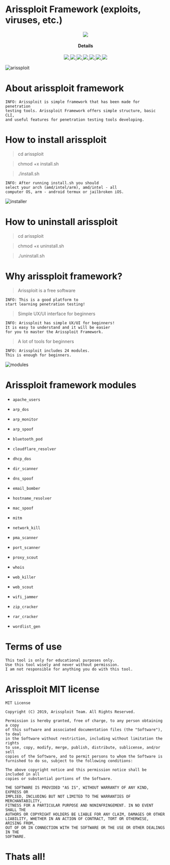 # Arissploit Framework (exploits, viruses, etc.)
        
<h4 align="center"><img src="https://user-images.githubusercontent.com/43011806/57065407-f66fd680-6cd1-11e9-9f72-5eba1b123cec.jpeg">

</a>
<h4 align="center">Details</h4>                
<p align="center">
  <a href="http://entynetproject.simplesite.com/">
    <img src="https://img.shields.io/badge/entynetproject-Ivan%20Nikolsky-blue.svg">
  </a> 
  <a href="https://github.com/entynetproject/arissploit/releases">
    <img src="https://img.shields.io/github/release/entynetproject/arissploit.svg">
  </a>
  <a href="https://wikipedia.org/wiki/Python_(programming_language)">
    <img src="https://img.shields.io/badge/language-python-blue.svg">
 </a>
  <a href="https://github.com/entynetproject/arissploit">
    <img src="https://img.shields.io/badge/modules-24-red.svg">
 </a>
  <a href="https://github.com/entynetproject/arissploit/issues?q=is%3Aissue+is%3Aclosed">
      <img src="https://img.shields.io/github/issues/entynetproject/arissploit.svg">
  </a>
  <a href="https://github.com/entynetproject/arissploit/wiki">
      <img src="https://img.shields.io/badge/wiki%20-arissploit-lightgrey.svg">
 </a>
  <a href="https://twitter.com/arissploit">
    <img src="https://img.shields.io/badge/twitter-arissploit-blue.svg">
 </a>
</p>

![arissploit](https://user-images.githubusercontent.com/54115104/66274004-a26dad00-e882-11e9-8675-521ddb58aa20.png)

# About arissploit framework

    INFO: Arissploit is simple framework that has been made for penetration 
    testing tools. Arissploit Framework offers simple structure, basic CLI, 
    and useful features for penetration testing tools developing.

# How to install arissploit

> cd arissploit

> chmod +x install.sh

> ./install.sh

    INFO: After running install.sh you should
    select your arch (amd/intel/arm), amd/intel - all 
    computer OS, arm - android termux or jailbroken iOS.
    
![installer](https://user-images.githubusercontent.com/54115104/66274003-a1d51680-e882-11e9-8ea2-e9998f1eaf6c.png)

# How to uninstall arissploit

> cd arissploit

> chmod +x uninstall.sh

> ./uninstall.sh

# Why arissploit framework?

> Arissploit is a free software

    INFO: This is a good platform to 
    start learning penetration testing!
    
> Simple UX/UI interface for beginners

    INFO: Arissploit has simple UX/UI for beginners!
    It is easy to understand and it will be easier 
    for you to master the Arissploit Framework.
    
> A lot of tools for beginners

    INFO: Arissploit includes 24 modules.
    This is enough for beginners.
    
![modules](https://user-images.githubusercontent.com/54115104/66274002-a13c8000-e882-11e9-8d4e-5afd57af8776.png)
    
# Arissploit framework modules

- `apache_users`

- `arp_dos`

- `arp_monitor`

- `arp_spoof`

- `bluetooth_pod`

- `cloudflare_resolver`

- `dhcp_dos`

- `dir_scanner`

- `dns_spoof`

- `email_bomber`

- `hostname_resolver`

- `mac_spoof`

- `mitm`

- `network_kill`

- `pma_scanner`

- `port_scanner`

- `proxy_scout`

- `whois`

- `web_killer`

- `web_scout`

- `wifi_jammer`

- `zip_cracker`

- `rar_cracker`

- `wordlist_gen`
    
# Terms of use

    This tool is only for educational purposes only.
    Use this tool wisely and never without permission.
    I am not responsible for anything you do with this tool.
    
# Arissploit MIT license

    MIT License

    Copyright (C) 2019, Arissploit Team. All Rights Reserved.

    Permission is hereby granted, free of charge, to any person obtaining a copy
    of this software and associated documentation files (the "Software"), to deal
    in the Software without restriction, including without limitation the rights
    to use, copy, modify, merge, publish, distribute, sublicense, and/or sell
    copies of the Software, and to permit persons to whom the Software is
    furnished to do so, subject to the following conditions:

    The above copyright notice and this permission notice shall be included in all
    copies or substantial portions of the Software.

    THE SOFTWARE IS PROVIDED "AS IS", WITHOUT WARRANTY OF ANY KIND, EXPRESS OR
    IMPLIED, INCLUDING BUT NOT LIMITED TO THE WARRANTIES OF MERCHANTABILITY,
    FITNESS FOR A PARTICULAR PURPOSE AND NONINFRINGEMENT. IN NO EVENT SHALL THE
    AUTHORS OR COPYRIGHT HOLDERS BE LIABLE FOR ANY CLAIM, DAMAGES OR OTHER
    LIABILITY, WHETHER IN AN ACTION OF CONTRACT, TORT OR OTHERWISE, ARISING FROM,
    OUT OF OR IN CONNECTION WITH THE SOFTWARE OR THE USE OR OTHER DEALINGS IN THE
    SOFTWARE.

# Thats all!
